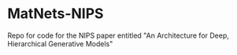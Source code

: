 # MatNets-NIPS
Repo for code for the NIPS paper entitled "An Architecture for Deep, Hierarchical Generative Models"
